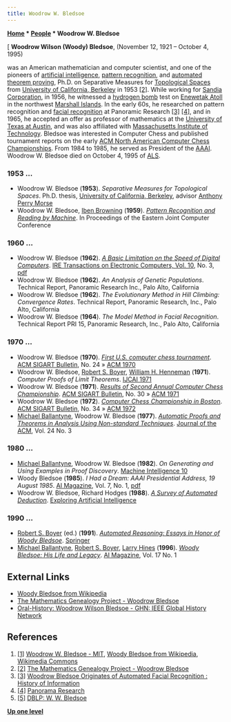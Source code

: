 ```yaml
---
title: Woodrow W. Bledsoe
---
```

**[Home](Home "Home") \* [People](People "People") \* Woodrow W. Bledsoe**



[
**Woodrow Wilson (Woody) Bledsoe**, (November 12, 1921 – October 4, 1995)  

was an American mathematician and computer scientist, and one of the pioneers of [artificial intelligence](Artificial_Intelligence "Artificial Intelligence"), [pattern recognition](Pattern_Recognition "Pattern Recognition"), and [automated theorem proving](https://en.wikipedia.org/wiki/Automated_theorem_proving), Ph.D. on Separative Measures for [Topological Spaces](https://en.wikipedia.org/wiki/Topological_space) from [University of California, Berkeley](University_of_California,_Berkeley "University of California, Berkeley") in 1953 <a id="cite-note-2" href="#cite-ref-2">[2]</a>. 
While working for [Sandia Corporation](https://en.wikipedia.org/wiki/Sandia_National_Laboratories), in 1956, he witnessed a [hydrogen bomb](https://en.wikipedia.org/wiki/Thermonuclear_weapon) test on [Enewetak Atoll](https://en.wikipedia.org/wiki/Enewetak_Atoll) in the northwest [Marshall Islands](https://en.wikipedia.org/wiki/Marshall_Islands). In the early 60s, he researched on pattern recognition and [facial recognition](https://en.wikipedia.org/wiki/Facial_recognition_system) at Panoramic Research <a id="cite-note-3" href="#cite-ref-3">[3]</a> <a id="cite-note-4" href="#cite-ref-4">[4]</a>, and in 1965, he accepted an offer as professor of mathematics at the [University of Texas at Austin](https://en.wikipedia.org/wiki/University_of_Texas_at_Austin), and was also affiliated with [Massachusetts Institute of Technology](Massachusetts_Institute_of_Technology "Massachusetts Institute of Technology"). 
Bledsoe was interested in Computer Chess and published tournament reports on the early [ACM North American Computer Chess Championships](ACM_North_American_Computer_Chess_Championship "ACM North American Computer Chess Championship"). From 1984 to 1985, he served as President of the [AAAI](AAAI "AAAI"). Woodrow W. Bledsoe died on October 4, 1995 of [ALS](https://en.wikipedia.org/wiki/Amyotrophic_lateral_sclerosis). 



### 1953 ...


* Woodrow W. Bledsoe (**1953**). *Separative Measures for Topological Spaces*. Ph.D. thesis, [University of California, Berkeley](University_of_California,_Berkeley "University of California, Berkeley"), advisor [Anthony Perry Morse](Mathematician#APMorse "Mathematician")
* Woodrow W. Bledsoe, [Iben Browning](https://en.wikipedia.org/wiki/Iben_Browning) (**1959**). *[Pattern Recognition and Reading by Machine](https://dl.acm.org/doi/10.1145/1460299.1460326)*. In Proceedings of the Eastern Joint Computer Conference


### 1960 ...


* Woodrow W. Bledsoe (**1962**). *[A Basic Limitation on the Speed of Digital Computers](https://ieeexplore.ieee.org/document/5219243)*. [IRE Transactions on Electronic Computers, Vol. 10](https://dblp.org/db/journals/tc/tc10), No. 3, [pdf](https://ieeexplore.ieee.org/stamp/stamp.jsp?arnumber=5219243)
* Woodrow W. Bledsoe (**1962**). *An Analysis of Genetic Populations*. Technical Report, Panoramic Research Inc., Palo Alto, California
* Woodrow W. Bledsoe (**1962**). *The Evolutionary Method in Hill Climbing: Convergence Rates*. Technical Report, Panoramic Research, Inc., Palo Alto, California
* Woodrow W. Bledsoe (**1964**). *The Model Method in Facial Recognition*. Technical Report PRI 15, Panoramic Research, Inc., Palo Alto, California


### 1970 ...


* Woodrow W. Bledsoe (**1970**). *[First U.S. computer chess tournament](http://dl.acm.org/citation.cfm?id=1045152&dl=ACM&coll=DL&CFID=93686231&CFTOKEN=33609862)*. [ACM SIGART Bulletin](ACM#SIG "ACM"), No. 24 » [ACM 1970](ACM_1970 "ACM 1970")
* Woodrow W. Bledsoe, [Robert S. Boyer](Mathematician#RSBoyer "Mathematician"), [William H. Henneman](https://dblp.uni-trier.de/pers/h/Henneman:William_H=.html) (**1971**). *Computer Proofs of Limit Theorems*. [IJCAI 1971](Conferences#IJCAI1971 "Conferences")
* Woodrow W. Bledsoe (**1971**). *[Results of Second Annual Computer Chess Championship](https://dl.acm.org/doi/10.1145/1056574.1056576)*. [ACM SIGART Bulletin](ACM#SIG "ACM"), No. 30 » [ACM 1971](ACM_1971 "ACM 1971")
* Woodrow W. Bledsoe (**1972**). *[Computer Chess Championship in Boston](https://dl.acm.org/doi/10.1145/1056587.1056589)*. [ACM SIGART Bulletin](ACM#SIG "ACM"), No. 34 » [ACM 1972](ACM_1972 "ACM 1972")
* [Michael Ballantyne](https://dblp.uni-trier.de/pers/b/Ballantyne:A=_Michael.html), Woodrow W. Bledsoe (**1977**). *[Automatic Proofs and Theorems in Analysis Using Non-standard Techniques](https://dl.acm.org/doi/10.1145/322017.322018)*. [Journal of the ACM](ACM#Journal "ACM"), Vol. 24 No. 3


### 1980 ...


* [Michael Ballantyne](https://dblp.uni-trier.de/pers/b/Ballantyne:A=_Michael.html), Woodrow W. Bledsoe (**1982**). *On Generating and Using Examples in Proof Discovery*. [Machine Intelligence 10](https://www.doc.ic.ac.uk/~shm/MI/mi10.html)
* Woody Bledsoe (**1985**). *I Had a Dream: AAAI Presidential Address, 19 August 1985*. [AI Magazine](AAAI#AIMAG "AAAI"), Vol. 7, No. 1, [pdf](https://aaai.org/Library/President/Bledsoe.pdf)
* Woodrow W. Bledsoe, Richard Hodges (**1988**). *[A Survey of Automated Deduction](https://www.sciencedirect.com/science/article/pii/B9780934613675500174)*. [Exploring Artificial Intelligence](https://www.sciencedirect.com/book/9780934613675/exploring-artificial-intelligence)


### 1990 ...


* [Robert S. Boyer](Mathematician#RSBoyer "Mathematician") (ed.) (**1991**). *[Automated Reasoning: Essays in Honor of Woody Bledsoe](https://www.springer.com/gp/book/9789401055420)*. [Springer](https://de.wikipedia.org/wiki/Springer_Science%2BBusiness_Media)
* [Michael Ballantyne](https://dblp.uni-trier.de/pers/b/Ballantyne:A=_Michael.html), [Robert S. Boyer](Mathematician#RSBoyer "Mathematician"), [Larry Hines](Mathematician#LHines "Mathematician") (**1996**). *[Woody Bledsoe: His Life and Legacy](https://www.aaai.org/ojs/index.php/aimagazine/article/view/1207)*. [AI Magazine](AAAI#AIMAG "AAAI"), Vol. 17 No. 1


## External Links


* [Woody Bledsoe from Wikipedia](https://en.wikipedia.org/wiki/Woody_Bledsoe)
* [The Mathematics Genealogy Project - Woodrow Bledsoe](https://genealogy.math.ndsu.nodak.edu/id.php?id=32274)
* [Oral-History: Woodrow Wilson Bledsoe - GHN: IEEE Global History Network](https://ethw.org/Oral-History:Woodrow_Wilson_Bledsoe)


## References


1. <a id="cite-ref-1" href="#cite-note-1">[1]</a> [Woodrow W. Bledsoe - MIT](http://groups.csail.mit.edu/medg/people/doyle/gallery/bledsoe/), [Woody Bledsoe from Wikipedia](https://en.wikipedia.org/wiki/Woody_Bledsoe), [Wikimedia Commons](https://en.wikipedia.org/wiki/Wikimedia_Commons)
2. <a id="cite-ref-2" href="#cite-note-2">[2]</a> [The Mathematics Genealogy Project - Woodrow Bledsoe](https://genealogy.math.ndsu.nodak.edu/id.php?id=32274)
3. <a id="cite-ref-3" href="#cite-note-3">[3]</a> [Woodrow Bledsoe Originates of Automated Facial Recognition : History of Information](http://www.historyofinformation.com/detail.php?entryid=2495)
4. <a id="cite-ref-4" href="#cite-note-4">[4]</a> [Panorama Research](http://pano.com/)
5. <a id="cite-ref-5" href="#cite-note-5">[5]</a> [DBLP: W. W. Bledsoe](https://dblp.uni-trier.de/pers/b/Bledsoe:W=_W=.html)

**[Up one level](People "People")**







 
